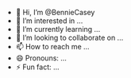- 👋 Hi, I’m @BennieCasey
- 👀 I’m interested in ...
- 🌱 I’m currently learning ...
- 💞️ I’m looking to collaborate on ...
- 📫 How to reach me ...
- 😄 Pronouns: ...
- ⚡ Fun fact: ...

<!---
BennieCasey/BennieCasey is a ✨ special ✨ repository because its `README.md` (this file) appears on your GitHub profile.
You can click the Preview link to take a look at your changes.
--->
